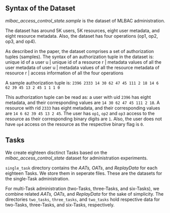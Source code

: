 ## Syntax of the Dataset

*mlbac_access_control_state.sample* is the dataset of MLBAC administration. 

The dataset has around 5K users, 5K resources, eight user metadata, and eight resource metadata. Also, the dataset has four operations (op1, op2, op3, and op4).

As described in the paper, the dataset comprises a set of authorization tuples (samples).
The syntax of an authorization tuple in the dataset is:
unique id of a user u | unique id of a resource r | metadata values of all the user metadata of user u | metadata values of all the resource metadata of resource r | access information of all the four operations

A sample authorization tuple is:
`2396 2333 14 30 62 47 45 111 2 18 14 6 62 39 45 13 2 45 1 1 1 0`

This authorization tuple can be read as:
a user with uid `2396` has eight metadata, and their corresponding values are `14 30 62 47 45 111 2 18`.
A resource with rid `2333` has eight metadata, and their corresponding values are `14 6 62 39 45 13 2 45`.
The user has `op1`, `op2` and `op3` access to the resource as their corresponding binary digits are `1`. 
Also, the user does not have `op4` access on the resource as the respective binary flag is `0`.

## Tasks

We create eighteen disctinct Tasks based on the *mlbac_access_control_state* dataset for administration experiments. 

`single_task` directory contains the *AATs, OATs*, and *ReplayData* for each eighteen Tasks. We store them in seperate files. 
These are the datasets for the single-Task administration.

For multi-Task administration (two-Tasks, three-Tasks, and six-Tasks), we combine related *AATs, OATs*, and *ReplayData* for the sake of simplicity. 
The directories `two_tasks`, `three_tasks`, and `two_tasks` hold respective data for two-Tasks, three-Tasks, and six-Tasks, respectively.
